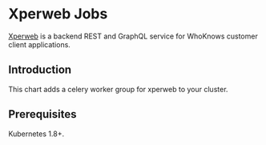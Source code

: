 # Xperweb Jobs

[Xperweb](https://github.com/xperscore/wkpython/tree/master/xperweb) is a backend REST and GraphQL service for WhoKnows customer client applications.


## Introduction

This chart adds a celery worker group for xperweb to your cluster.

## Prerequisites

Kubernetes 1.8+.
